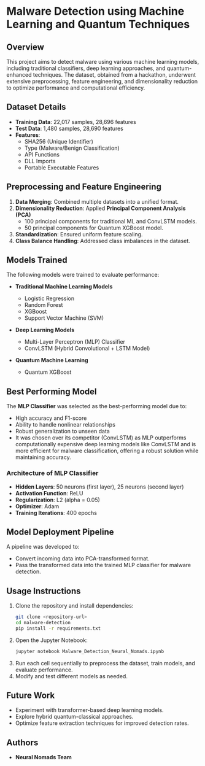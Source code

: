 # Malware Detection using Machine Learning and Quantum Techniques

## Overview
This project aims to detect malware using various machine learning models, including traditional classifiers, deep learning approaches, and quantum-enhanced techniques. The dataset, obtained from a hackathon, underwent extensive preprocessing, feature engineering, and dimensionality reduction to optimize performance and computational efficiency.

## Dataset Details
- **Training Data**: 22,017 samples, 28,696 features
- **Test Data**: 1,480 samples, 28,690 features
- **Features**:
  - SHA256 (Unique Identifier)
  - Type (Malware/Benign Classification)
  - API Functions
  - DLL Imports
  - Portable Executable Features

## Preprocessing and Feature Engineering
1. **Data Merging**: Combined multiple datasets into a unified format.
2. **Dimensionality Reduction**: Applied **Principal Component Analysis (PCA)**
   - 100 principal components for traditional ML and ConvLSTM models.
   - 50 principal components for Quantum XGBoost model.
3. **Standardization**: Ensured uniform feature scaling.
4. **Class Balance Handling**: Addressed class imbalances in the dataset.

## Models Trained
The following models were trained to evaluate performance:

- **Traditional Machine Learning Models**
  - Logistic Regression
  - Random Forest
  - XGBoost
  - Support Vector Machine (SVM)
  
- **Deep Learning Models**
  - Multi-Layer Perceptron (MLP) Classifier
  - ConvLSTM (Hybrid Convolutional + LSTM Model)
  
- **Quantum Machine Learning**
  - Quantum XGBoost

## Best Performing Model
The **MLP Classifier** was selected as the best-performing model due to:
- High accuracy and F1-score
- Ability to handle nonlinear relationships
- Robust generalization to unseen data
- It was chosen over its competitor (ConvLSTM) as MLP outperforms computationally expensive deep learning models like ConvLSTM and is more efficient for malware classification, offering a robust solution while maintaining accuracy.

### Architecture of MLP Classifier
- **Hidden Layers**: 50 neurons (first layer), 25 neurons (second layer)
- **Activation Function**: ReLU
- **Regularization**: L2 (alpha = 0.05)
- **Optimizer**: Adam
- **Training Iterations**: 400 epochs

## Model Deployment Pipeline
A pipeline was developed to:
- Convert incoming data into PCA-transformed format.
- Pass the transformed data into the trained MLP classifier for malware detection.

## Usage Instructions
1. Clone the repository and install dependencies:
   ```sh
   git clone <repository-url>
   cd malware-detection
   pip install -r requirements.txt
   ```
2. Open the Jupyter Notebook:
   ```sh
   jupyter notebook Malware_Detection_Neural_Nomads.ipynb
   ```
3. Run each cell sequentially to preprocess the dataset, train models, and evaluate performance.
4. Modify and test different models as needed.

## Future Work
- Experiment with transformer-based deep learning models.
- Explore hybrid quantum-classical approaches.
- Optimize feature extraction techniques for improved detection rates.

## Authors
- **Neural Nomads Team**
